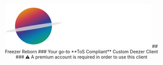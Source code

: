 <div align="center">
<img src="https://github.com/SaturnMusic/.github/blob/main/banner.png?raw=true" alt="Logo" width="463" height="139.47">
## Freezer Reborn
### Your go-to **ToS Compliant** Custom Deezer Client
### ⚠️ A premium account is required in order to use this client
</div>
